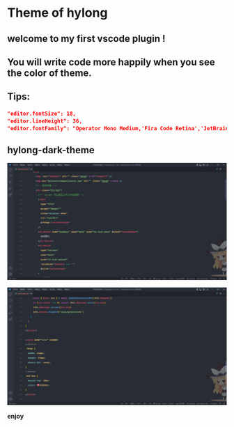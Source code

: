 # Theme of hylong

## welcome to my first vscode plugin !

## You will write code more happily when you see the color of theme.

## Tips:

```json
"editor.fontSize": 18,
"editor.lineHeight": 36,
"editor.fontFamily": "Operator Mono Medium,'Fira Code Retina','JetBrains Mono'",
```

## hylong-dark-theme

![dark_01](https://github.com/dragon-hyl/vscode-theme/blob/main/images/dark_01.png)

![dark_02](https://github.com/dragon-hyl/vscode-theme/blob/main/images/dark_02.png)

**enjoy**
